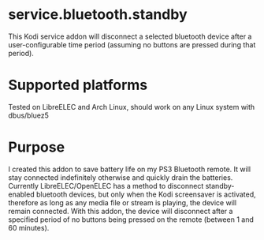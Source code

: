 # service.bluetooth.standby
This Kodi service addon will disconnect a selected bluetooth device after a user-configurable time period (assuming no buttons are pressed during that period).

# Supported platforms
Tested on LibreELEC and Arch Linux, should work on any Linux system with dbus/bluez5

# Purpose
I created this addon to save battery life on my PS3 Bluetooth remote. It will stay connected indefinitely otherwise and quickly drain the batteries.  Currently LibreELEC/OpenELEC has a method to disconnect standby-enabled bluetooth devices, but only when the Kodi screensaver is activated, therefore as long as any media file or stream is playing, the device will remain connected. With this addon, the device will disconnect after a specified period of no buttons being pressed on the remote (between 1 and 60 minutes).
